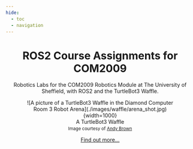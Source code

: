 ```yaml
---
hide:
  - toc 
  - navigation
---
```


<center>

# ROS2 Course Assignments for COM2009 

Robotics Labs for the COM2009 Robotics Module at The University of Sheffield, with ROS2 and the TurtleBot3 Waffle.

<figure markdown>
  ![A picture of a TurtleBot3 Waffle in the Diamond Computer Room 3 Robot Arena](./images/waffle/arena_shot.jpg){width=1000}
  <figcaption>A TurtleBot3 Waffle<br />
  <small>Image courtesy of <a href="https://www.andybrownphoto.co.uk/">Andy Brown</a></small></figcaption> 
</figure>

[Find out more...](about.md)

</center>